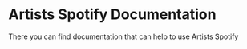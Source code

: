 Artists Spotify Documentation
=====================

There you can find documentation that can help to use Artists Spotify
